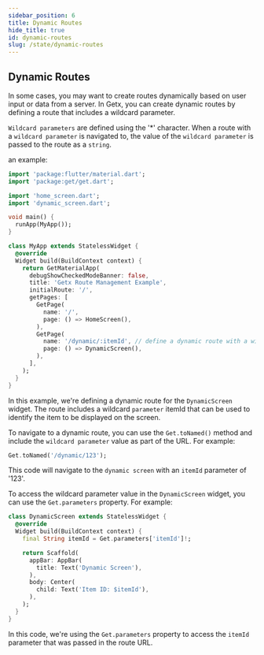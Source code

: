 ```yaml
---
sidebar_position: 6
title: Dynamic Routes
hide_title: true
id: dynamic-routes
slug: /state/dynamic-routes
---
```


## Dynamic Routes
In some cases, you may want to create routes dynamically based on user input or data from a server. In Getx, you can create dynamic routes by defining a route that includes a wildcard parameter.

`Wildcard parameters` are defined using the '*' character. When a route with a `wildcard parameter` is navigated to, the value of the `wildcard parameter` is passed to the route as a `string`.

an example:

```dart
import 'package:flutter/material.dart';
import 'package:get/get.dart';

import 'home_screen.dart';
import 'dynamic_screen.dart';

void main() {
  runApp(MyApp());
}

class MyApp extends StatelessWidget {
  @override
  Widget build(BuildContext context) {
    return GetMaterialApp(
      debugShowCheckedModeBanner: false,
      title: 'Getx Route Management Example',
      initialRoute: '/',
      getPages: [
        GetPage(
          name: '/',
          page: () => HomeScreen(),
        ),
        GetPage(
          name: '/dynamic/:itemId', // define a dynamic route with a wildcard parameter
          page: () => DynamicScreen(),
        ),
      ],
    );
  }
}
```

In this example, we're defining a dynamic route for the `DynamicScreen` widget. The route includes a wildcard `parameter` itemId that can be used to identify the item to be displayed on the screen.

To navigate to a dynamic route, you can use the `Get.toNamed()` method and include the `wildcard parameter` value as part of the URL. For example:

```dart
Get.toNamed('/dynamic/123');
```

This code will navigate to the `dynamic screen` with an `itemId` parameter of '123'.

To access the wildcard parameter value in the `DynamicScreen` widget, you can use the `Get.parameters` property. For example:

```dart
class DynamicScreen extends StatelessWidget {
  @override
  Widget build(BuildContext context) {
    final String itemId = Get.parameters['itemId']!;

    return Scaffold(
      appBar: AppBar(
        title: Text('Dynamic Screen'),
      ),
      body: Center(
        child: Text('Item ID: $itemId'),
      ),
    );
  }
}
```

In this code, we're using the `Get.parameters` property to access the `itemId` parameter that was passed in the route URL.